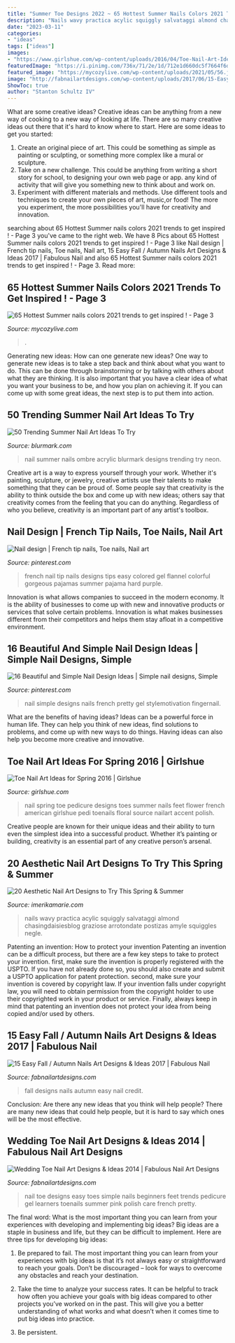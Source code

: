 ```yaml
---
title: "Summer Toe Designs 2022 ~ 65 Hottest Summer Nails Colors 2021 Trends To Get Inspired !"
description: "Nails wavy practica acylic squiggly salvataggi almond chasingdaisiesblog graziose arrotondate postizas amyle squiggles negle"
date: "2023-03-11"
categories:
- "ideas"
tags: ["ideas"]
images:
- "https://www.girlshue.com/wp-content/uploads/2016/04/Toe-Nail-Art-Ideas-for-Spring-2016-5.jpg"
featuredImage: "https://i.pinimg.com/736x/71/2e/1d/712e1d660dc5f7664f6db86e95d33e66--gorgeous-nails-pretty-nails.jpg"
featured_image: "https://mycozylive.com/wp-content/uploads/2021/05/56.jpg"
image: "http://fabnailartdesigns.com/wp-content/uploads/2017/06/15-Easy-Fall-Autumn-Nails-Art-Designs-Ideas-2017-2.jpg"
ShowToc: true
author: "Stanton Schultz IV"
---
```



What are some creative ideas?
Creative ideas can be anything from a new way of cooking to a new way of looking at life. There are so many creative ideas out there that it's hard to know where to start. Here are some ideas to get you started: 
1. Create an original piece of art. This could be something as simple as painting or sculpting, or something more complex like a mural or sculpture. 
2. Take on a new challenge. This could be anything from writing a short story for school, to designing your own web page or app. any kind of activity that will give you something new to think about and work on. 
3. Experiment with different materials and methods. Use different tools and techniques to create your own pieces of art, music,or food! The more you experiment, the more possibilities you'll have for creativity and innovation.

	

		
searching about 65 Hottest Summer nails colors 2021 trends to get inspired ! - Page 3 you've came to the right web. We have 8 Pics about 65 Hottest Summer nails colors 2021 trends to get inspired ! - Page 3 like Nail design | French tip nails, Toe nails, Nail art, 15 Easy Fall / Autumn Nails Art Designs &amp; Ideas 2017 | Fabulous Nail and also 65 Hottest Summer nails colors 2021 trends to get inspired ! - Page 3. Read more:
		
    
## 65 Hottest Summer Nails Colors 2021 Trends To Get Inspired ! - Page 3

<img loading=lazy src="https://mycozylive.com/wp-content/uploads/2021/05/56.jpg" onerror="this.onerror=null;this.src='https://tse4.mm.bing.net/th?id=OIP.ajINWo6rMHiOsg1NjpyHmgHaLH&amp;pid=15.1';" alt="65 Hottest Summer nails colors 2021 trends to get inspired ! - Page 3">

_Source: mycozylive.com_

>. 

	

Generating new ideas: How can one generate new ideas?
One way to generate new ideas is to take a step back and think about what you want to do. This can be done through brainstorming or by talking with others about what they are thinking. It is also important that you have a clear idea of what you want your business to be, and how you plan on achieving it. If you can come up with some great ideas, the next step is to put them into action.

    
## 50 Trending Summer Nail Art Ideas To Try

<img loading=lazy src="https://www.blurmark.com/wp-content/uploads/2017/04/Ombre-Nails.jpg" onerror="this.onerror=null;this.src='https://tse4.mm.bing.net/th?id=OIP.zVLKlqU4FgDSTAMrq2ZpEwHaHa&amp;pid=15.1';" alt="50 Trending Summer Nail Art Ideas To Try">

_Source: blurmark.com_

>nail summer nails ombre acrylic blurmark designs trending try neon. 

	

Creative art is a way to express yourself through your work. Whether it's painting, sculpture, or jewelry, creative artists use their talents to make something that they can be proud of. Some people say that creativity is the ability to think outside the box and come up with new ideas; others say that creativity comes from the feeling that you can do anything. Regardless of who you believe, creativity is an important part of any artist's toolbox.

    
## Nail Design | French Tip Nails, Toe Nails, Nail Art

<img loading=lazy src="https://i.pinimg.com/736x/71/2e/1d/712e1d660dc5f7664f6db86e95d33e66--gorgeous-nails-pretty-nails.jpg" onerror="this.onerror=null;this.src='https://tse2.mm.bing.net/th?id=OIP.c4SjQCmYQ4emuhscNaMOsgHaJ4&amp;pid=15.1';" alt="Nail design | French tip nails, Toe nails, Nail art">

_Source: pinterest.com_

>french nail tip nails designs tips easy colored gel flannel colorful gorgeous pajamas summer pajama hard purple. 

	

Innovation is what allows companies to succeed in the modern economy. It is the ability of businesses to come up with new and innovative products or services that solve certain problems. Innovation is what makes businesses different from their competitors and helps them stay afloat in a competitive environment.

    
## 16 Beautiful And Simple Nail Design Ideas | Simple Nail Designs, Simple

<img loading=lazy src="https://i.pinimg.com/736x/9a/57/67/9a5767aa0ad48654c51aceadf19be2bf--french-nail-designs-simple-nail-designs.jpg" onerror="this.onerror=null;this.src='https://tse2.mm.bing.net/th?id=OIP.cAV8QKthakzsSoR1cAoMdgHaJ3&amp;pid=15.1';" alt="16 Beautiful and Simple Nail Design Ideas | Simple nail designs, Simple">

_Source: pinterest.com_

>nail simple designs nails french pretty gel stylemotivation fingernail. 

	

What are the benefits of having ideas?
Ideas can be a powerful force in human life. They can help you think of new ideas, find solutions to problems, and come up with new ways to do things. Having ideas can also help you become more creative and innovative.

    
## Toe Nail Art Ideas For Spring 2016 | Girlshue

<img loading=lazy src="https://www.girlshue.com/wp-content/uploads/2016/04/Toe-Nail-Art-Ideas-for-Spring-2016-5.jpg" onerror="this.onerror=null;this.src='https://tse3.mm.bing.net/th?id=OIP.24zdpEEKF_q5JUAHVILgTgHaH6&amp;pid=15.1';" alt="Toe Nail Art Ideas for Spring 2016 | Girlshue">

_Source: girlshue.com_

>nail spring toe pedicure designs toes summer nails feet flower french american girlshue pedi toenails floral source nailart accent polish. 

	

Creative people are known for their unique ideas and their ability to turn even the simplest idea into a successful product. Whether it’s painting or building, creativity is an essential part of any creative person’s arsenal.

    
## 20 Aesthetic Nail Art Designs To Try This Spring &amp; Summer

<img loading=lazy src="https://imerikamarie.com/wp-content/uploads/2021/04/9.jpg" onerror="this.onerror=null;this.src='https://tse3.mm.bing.net/th?id=OIP.KHJX-TI6rGIm9m_0p3_uywHaLH&amp;pid=15.1';" alt="20 Aesthetic Nail Art Designs to Try This Spring &amp; Summer">

_Source: imerikamarie.com_

>nails wavy practica acylic squiggly salvataggi almond chasingdaisiesblog graziose arrotondate postizas amyle squiggles negle. 

	

Patenting an invention: How to protect your invention
Patenting an invention can be a difficult process, but there are a few key steps to take to protect your invention. first, make sure the invention is properly registered with the USPTO. If you have not already done so, you should also create and submit a USPTO application for patent protection. second, make sure your invention is covered by copyright law. If your invention falls under copyright law, you will need to obtain permission from the copyright holder to use their copyrighted work in your product or service. Finally, always keep in mind that patenting an invention does not protect your idea from being copied and/or used by others.

    
## 15 Easy Fall / Autumn Nails Art Designs &amp; Ideas 2017 | Fabulous Nail

<img loading=lazy src="http://fabnailartdesigns.com/wp-content/uploads/2017/06/15-Easy-Fall-Autumn-Nails-Art-Designs-Ideas-2017-2.jpg" onerror="this.onerror=null;this.src='https://tse3.mm.bing.net/th?id=OIP.ZkXMjryWghrRmpgiHRen-gHaLH&amp;pid=15.1';" alt="15 Easy Fall / Autumn Nails Art Designs &amp; Ideas 2017 | Fabulous Nail">

_Source: fabnailartdesigns.com_

>fall designs nails autumn easy nail credit. 

	

Conclusion: Are there any new ideas that you think will help people?
There are many new ideas that could help people, but it is hard to say which ones will be the most effective.

    
## Wedding Toe Nail Art Designs &amp; Ideas 2014 | Fabulous Nail Art Designs

<img loading=lazy src="http://fabnailartdesigns.com/wp-content/uploads/2014/02/Wedding-Toe-Nail-Art-Designs-Ideas-2014-6.jpg" onerror="this.onerror=null;this.src='https://tse3.mm.bing.net/th?id=OIP.wplm6AGx0Z8kl34wm5BJnAHaJ6&amp;pid=15.1';" alt="Wedding Toe Nail Art Designs &amp; Ideas 2014 | Fabulous Nail Art Designs">

_Source: fabnailartdesigns.com_

>nail toe designs easy toes simple nails beginners feet trends pedicure gel learners toenails summer pink polish care french pretty. 

	

The final word: What is the most important thing you can learn from your experiences with developing and implementing big ideas?
Big ideas are a staple in business and life, but they can be difficult to implement. Here are three tips for developing big ideas:
1. Be prepared to fail. The most important thing you can learn from your experiences with big ideas is that it’s not always easy or straightforward to reach your goals. Don’t be discouraged – look for ways to overcome any obstacles and reach your destination.

2. Take the time to analyze your success rates. It can be helpful to track how often you achieve your goals with big ideas compared to other projects you’ve worked on in the past. This will give you a better understanding of what works and what doesn’t when it comes time to put big ideas into practice.

3. Be persistent.

